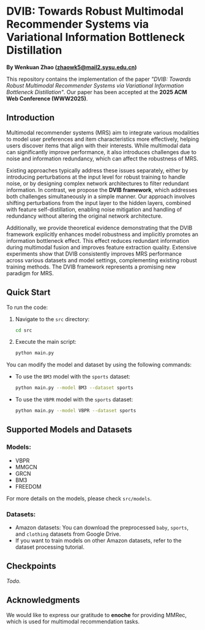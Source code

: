 # DVIB: Towards Robust Multimodal Recommender Systems via Variational Information Bottleneck Distillation

**By Wenkuan Zhao (zhaowk5@mail2.sysu.edu.cn)**

This repository contains the implementation of the paper *"DVIB: Towards Robust Multimodal Recommender Systems via Variational Information Bottleneck Distillation"*. Our paper has been accepted at the **2025 ACM Web Conference (WWW2025)**.

## Introduction

Multimodal recommender systems (MRS) aim to integrate various modalities to model user preferences and item characteristics more effectively, helping users discover items that align with their interests. While multimodal data can significantly improve performance, it also introduces challenges due to noise and information redundancy, which can affect the robustness of MRS.

Existing approaches typically address these issues separately, either by introducing perturbations at the input level for robust training to handle noise, or by designing complex network architectures to filter redundant information. In contrast, we propose the **DVIB framework**, which addresses both challenges simultaneously in a simple manner. Our approach involves shifting perturbations from the input layer to the hidden layers, combined with feature self-distillation, enabling noise mitigation and handling of redundancy without altering the original network architecture.

Additionally, we provide theoretical evidence demonstrating that the DVIB framework explicitly enhances model robustness and implicitly promotes an information bottleneck effect. This effect reduces redundant information during multimodal fusion and improves feature extraction quality. Extensive experiments show that DVIB consistently improves MRS performance across various datasets and model settings, complementing existing robust training methods. The DVIB framework represents a promising new paradigm for MRS.

## Quick Start

To run the code:

1. Navigate to the `src` directory:
   ```bash
   cd src
   ```

2. Execute the main script:
   ```bash
   python main.py
   ```

You can modify the model and dataset by using the following commands:

- To use the `BM3` model with the `sports` dataset:
   ```bash
   python main.py --model BM3 --dataset sports
   ```

- To use the `VBPR` model with the `sports` dataset:
   ```bash
   python main.py --model VBPR --dataset sports
   ```

## Supported Models and Datasets

### Models:
- VBPR
- MMGCN
- GRCN
- BM3
- FREEDOM

For more details on the models, please check `src/models`. 

### Datasets:
- Amazon datasets: You can download the preprocessed `baby`, `sports`, and `clothing` datasets from Google Drive. 
- If you want to train models on other Amazon datasets, refer to the dataset processing tutorial.

## Checkpoints

*Todo.*

## Acknowledgments

We would like to express our gratitude to **enoche** for providing MMRec, which is used for multimodal recommendation tasks.


